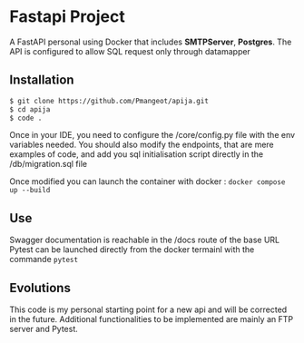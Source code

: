 # Fastapi Project

A FastAPI personal using Docker that includes **SMTPServer**, **Postgres**.
The API is configured to allow SQL request only through datamapper

## Installation

```sh
$ git clone https://github.com/Pmangeot/apija.git
$ cd apija
$ code .
```

Once in your IDE, you need to configure the /core/config.py file with the env variables needed.
You should also modify the endpoints, that are mere examples of code, and add you sql initialisation script directly in the /db/migration.sql file

Once modified you can launch the container with docker : ```docker compose up --build```

## Use

Swagger documentation is reachable in the /docs route of the base URL
Pytest can be launched directly from the docker termainl with the commande ```pytest```

## Evolutions

This code is my personal starting point for a new api and will be corrected in the future.
Additional functionalities to be implemented are mainly an FTP server and Pytest.
